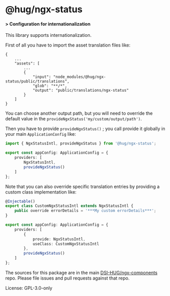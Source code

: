 @hug/ngx-status
=======

#### > Configuration for internationalization

This library supports internationalization.

First of all you have to import the asset translation files like:

```
{
    ...
    "assets": [
        ...
        {
            "input": "node_modules/@hug/ngx-status/public/translations",
            "glob": "**/*",
            "output": "public/translations/ngx-status"
        }
    ]
}
```

You can choose another output path, but you will need to override the default value in the `provideNgxStatus('my/custom/output/path')`.

Then you have to provide `provideNgxStatus()` ; you call provide it globally in your main `ApplicationConfig` like:

```typescript
import { NgxStatusIntl, provideNgxStatus } from '@hug/ngx-status';

export const appConfig: ApplicationConfig = {
    providers: [
        NgxStatusIntl,
        provideNgxStatus()
    ]
};
```

Note that you can also override specific translation entries by providing a custom class implementation like:

```typescript
@Injectable()
export class CustomNgxStatusIntl extends NgxStatusIntl {
    public override errorDetails = '***My custom errorDetails***';
}

export const appConfig: ApplicationConfig = {
    providers: [
        {
            provide: NgxStatusIntl,
            useClass: CustomNgxStatusIntl
        },
        provideNgxStatus()
    ]
};
```

The sources for this package are in the main [DSI-HUG/ngx-components](https://github.com/dsi-hug/ngx-components) repo. Please file issues and pull requests against that repo.

License: GPL-3.0-only

